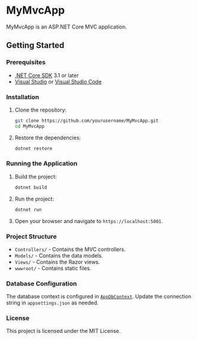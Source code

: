 # MyMvcApp

MyMvcApp is an ASP.NET Core MVC application.

## Getting Started

### Prerequisites

- [.NET Core SDK](https://dotnet.microsoft.com/download) 3.1 or later
- [Visual Studio](https://visualstudio.microsoft.com/) or [Visual Studio Code](https://code.visualstudio.com/)

### Installation

1. Clone the repository:
    ```sh
    git clone https://github.com/yourusername/MyMvcApp.git
    cd MyMvcApp
    ```

2. Restore the dependencies:
    ```sh
    dotnet restore
    ```

### Running the Application

1. Build the project:
    ```sh
    dotnet build
    ```

2. Run the project:
    ```sh
    dotnet run
    ```

3. Open your browser and navigate to `https://localhost:5001`.

### Project Structure

- `Controllers/` - Contains the MVC controllers.
- `Models/` - Contains the data models.
- `Views/` - Contains the Razor views.
- `wwwroot/` - Contains static files.

### Database Configuration

The database context is configured in [`AppDbContext`](Models/AppDdContext.cs). Update the connection string in `appsettings.json` as needed.

### License

This project is licensed under the MIT License.
